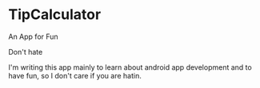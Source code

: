 # TipCalculator
An App for Fun

Don't hate


I'm writing this app mainly to learn about android app development and to have fun, 
so I don't care if you are hatin. 

